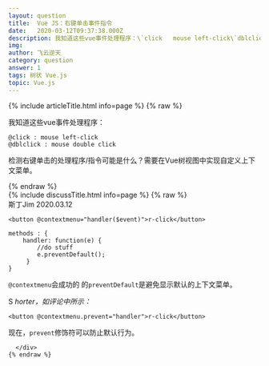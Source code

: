 ```yaml
---
layout: question
title:  Vue JS：右键单击事件指令
date:   2020-03-12T09:37:38.000Z
description: 我知道这些vue事件处理程序：\`click   mouse left-click\`dblclick   mouse double click检...
img: 
author: 飞云逆天
category: question
answer: 1
tags: 树状 Vue.js
topic: Vue.js
---
```

<div class="article-root">
  <div class="article">
    {% include articleTitle.html info=page %}
    {% raw %}
    <div class="article-content"><p><font style="vertical-align: inherit;"><font style="vertical-align: inherit;">我知道这些vue事件处理程序：</font></font></p>

<pre><code>@click : mouse left-click<font></font>
@dblclick : mouse double click<font></font>
</code></pre>

<p><font style="vertical-align: inherit;"><font style="vertical-align: inherit;">检测右键单击的处理程序/指令可能是什么？</font><font style="vertical-align: inherit;">需要在Vue树视图中实现自定义上下文菜单。</font></font></p></div>
    {% endraw %}
  </div>

  <div class="discuss-wrapper">
    {% include discussTitle.html info=page %}
    {% raw %}
    <div class="discuss-item">
        <div class="discuss-parent">
          <div class="discuss-meta">
            <span class="discuss-user">斯丁Jim</span>
            <span class="discuss-time">2020.03.12</span>
          </div>
          <div class="discuss-comment"><pre><code>&lt;button @contextmenu="handler($event)"&gt;r-click&lt;/button&gt;<font></font>
<font></font>
methods : {<font></font>
    handler: function(e) {<font></font>
        //do stuff<font></font>
        e.preventDefault();<font></font>
     }<font></font>
}<font></font>
</code></pre>

<p><code>@contextmenu</code><font style="vertical-align: inherit;"><font style="vertical-align: inherit;">会成功的 </font><font style="vertical-align: inherit;">的</font></font><code>preventDefault</code><font style="vertical-align: inherit;"><font style="vertical-align: inherit;">是避免显示默认的上下文菜单。</font></font></p>

<p><font style="vertical-align: inherit;"><font style="vertical-align: inherit;">S </font></font><em><font style="vertical-align: inherit;"><font style="vertical-align: inherit;">horter，如评论中所示：</font></font></em></p>

<pre><code>&lt;button @contextmenu.prevent="handler"&gt;r-click&lt;/button&gt;
</code></pre>

<p><font style="vertical-align: inherit;"><font style="vertical-align: inherit;">现在，</font></font><code>prevent</code><font style="vertical-align: inherit;"><font style="vertical-align: inherit;">修饰符可以防止默认行为。</font></font></p></div>
        </div>
        
      </div>
    {% endraw %}
  </div>
<div>
